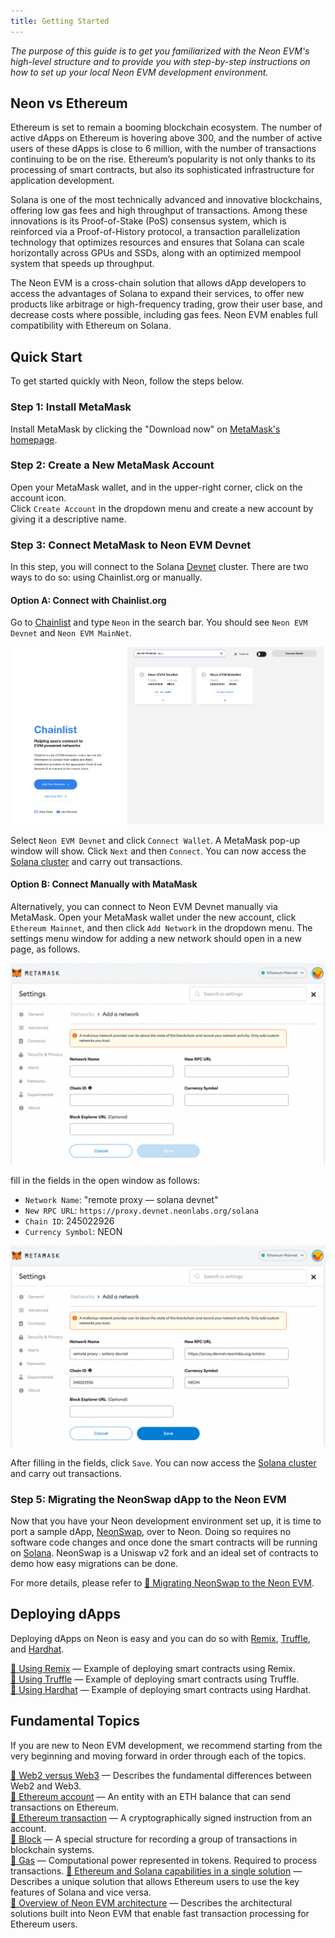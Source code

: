 ```yaml
---
title: Getting Started
---
```


*The purpose of this guide is to get you familiarized with the Neon EVM's high-level structure and to provide you with step-by-step instructions on how to set up your local Neon EVM development environment.*

## Neon vs Ethereum

Ethereum is set to remain a booming blockchain ecosystem. The number of active dApps on Ethereum is hovering above 300, and the number of active users of these dApps is close to 6 million, with the number of transactions continuing to be on the rise. Ethereum’s popularity is not only thanks to its processing of smart contracts, but also its sophisticated infrastructure for application development.

Solana is one of the most technically advanced and innovative blockchains, offering low gas fees and high throughput of transactions. Among these innovations is its Proof-of-Stake (PoS) consensus system, which is reinforced via a Proof-of-History protocol, a transaction parallelization technology that optimizes resources and ensures that Solana can scale horizontally across GPUs and SSDs, along with an optimized mempool system that speeds up throughput.

The Neon EVM is a cross-chain solution that allows dApp developers to access the advantages of Solana to expand their services, to offer new products like arbitrage or high-frequency trading, grow their user base, and decrease costs where possible, including gas fees. Neon EVM enables full compatibility with Ethereum on Solana.

## Quick Start

To get started quickly with Neon, follow the steps below. 

### Step 1: Install MetaMask
Install MetaMask by clicking the "Download now" on [MetaMask's homepage](https://metamask.io/).

### Step 2: Create a New MetaMask Account
Open your MetaMask wallet, and in the upper-right corner, click on the account icon.  
Click `Create Account` in the dropdown menu and create a new account by giving it a descriptive name.

### Step 3: Connect MetaMask to Neon EVM Devnet
In this step, you will connect to the Solana [Devnet](https://docs.solana.com/clusters#devnet) cluster. There are two ways to do so: using Chainlist.org or manually.

#### Option A: Connect with Chainlist.org
Go to [Chainlist](https://chainlist.org/) and type `Neon` in the search bar. You should see `Neon EVM Devnet` and `Neon EVM MainNet`.  

![](img/chainlist_neon.png)

Select `Neon EVM Devnet` and click `Connect Wallet`. A MetaMask pop-up window will show. Click `Next` and then `Connect`. You can now access the [Solana cluster](https://docs.solana.com/clusters) and carry out transactions.

#### Option B: Connect Manually with MataMask
Alternatively, you can connect to Neon EVM Devnet manually via MetaMask. Open your MetaMask wallet under the new account, click `Ethereum Mainnet`, and then click `Add Network` in the dropdown menu. The settings menu window for adding a new network should open in a new page, as follows.  

![](img/metamask_add_network.png)

fill in the fields in the open window as follows:
  * `Network Name`: "remote proxy — solana devnet"
  * `New RPC URL`: `https://proxy.devnet.neonlabs.org/solana`
  * `Chain ID`: 245022926
  * `Currency Symbol`: NEON

![](img/metamask_devnet_config.png)

After filling in the fields, click `Save`. You can now access the [Solana cluster](https://docs.solana.com/clusters) and carry out transactions.

### Step 5: Migrating the NeonSwap dApp to the Neon EVM

Now that you have your Neon development environment set up, it is time to port a sample dApp, [NeonSwap](about/terminology.md#neonswap), over to Neon. Doing so requires no software code changes and once done the smart contracts will be running on [Solana](https://docs.solana.com/introduction). NeonSwap is a Uniswap v2 fork and an ideal set of contracts to demo how easy migrations can be done. 

For more details, please refer to [🔘 Migrating NeonSwap to the Neon EVM](developing/deploy_facilities/migrating_dapps.md).

## Deploying dApps

Deploying dApps on Neon is easy and you can do so with [Remix](https://remix-project.org/), [Truffle](https://trufflesuite.com/), and [Hardhat](https://hardhat.org/). 

[🔘 Using Remix](developing/deploy_facilities/using_remix.md) — Example of deploying smart contracts using Remix.  
[🔘 Using Truffle](developing/deploy_facilities/using_truffle.md) — Example of deploying smart contracts using Truffle.  
[🔘 Using Hardhat](developing/deploy_facilities/using_hardhat.md) — Example of deploying smart contracts using Hardhat.  

## Fundamental Topics

If you are new to Neon EVM development, we recommend starting from the very beginning and moving forward in order through each of the topics.  

[🔘 Web2 versus Web3](architecture/core_aspects/web3.md) — Describes the fundamental differences between Web2 and Web3.  
[🔘 Ethereum account](architecture/core_aspects/account.md) — An entity with an ETH balance that can send transactions on Ethereum.  
[🔘 Ethereum transaction](architecture/core_aspects/transaction.md) — A cryptographically signed instruction from an account.  
[🔘 Block](architecture/core_aspects/block.md) — A special structure for recording a group of transactions in blockchain systems.  
[🔘 Gas](architecture/core_aspects/gas.md) — Computational power represented in tokens. Required to process transactions.
[🔘 Ethereum and Solana capabilities in a single solution](architecture/eth_sol_solution.md) — Describes a unique solution that allows Ethereum users to use the key features of Solana and vice versa.  
[🔘 Overview of Neon EVM architecture](architecture/neon_evm_arch.md) — Describes the architectural solutions built into Neon EVM that enable fast transaction processing for Ethereum users.  
